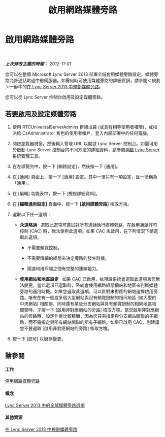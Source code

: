 ﻿---
title: 啟用網路媒體旁路
TOCTitle: 啟用網路媒體旁路
ms:assetid: 95c4fa06-49d3-41ac-acdc-7dcda66e5508
ms:mtpsurl: https://technet.microsoft.com/zh-tw/library/Gg182552(v=OCS.15)
ms:contentKeyID: 49291719
ms.date: 08/10/2015
mtps_version: v=OCS.15
ms.translationtype: HT
---

# 啟用網路媒體旁路

 

_**上次修改主題的時間：** 2012-11-01_

您可以在整個 Microsoft Lync Server 2013 部署全域套用媒體旁路設定。媒體旁路允許通話略過中繼伺服器。如需何時可使用媒體旁路的詳細資訊，請參閱＜規劃＞一節中的[在 Lync Server 2013 中規劃媒體旁路](lync-server-2013-planning-for-media-bypass.md)。

您可以從 Lync Server 控制台啟用及設定媒體旁路。

## 若要啟用及設定媒體旁路

1.  使用 RTCUniversalServerAdmins 群組成員 (或具有相等使用者權限)，或指派給 CsAdministrator 角色的使用者帳戶，登入內部部署中的任何電腦。

2.  開啟瀏覽器視窗，然後輸入管理 URL 以開啟 Lync Server 控制台。如需可用於啟動 Lync Server 控制台的不同方法的詳細資料，請參閱[開啟 Lync Server 系統管理工具](lync-server-2013-open-lync-server-administrative-tools.md)。

3.  在左導覽列中，按一下 \[網路設定\]，然後按一下 \[通用\]。

4.  在 \[通用\] 頁面上，按一下 \[通用\] 設定。其中一律只有一項設定，且一律稱為「通用」。

5.  在 \[編輯\] 功能表中，按一下 \[檢視詳細資料\]。

6.  在 **\[編輯通用設定\]** 頁面中，按一下 **\[啟用媒體旁路\]** 核取方塊。

7.  選取以下任一選項：
    
      - **永遠略過**   選取此選項可嘗試對所有通話執行媒體旁路。在啟用通話許可控制 (CAC) 時，無法使用此選項。如果 CAC 未啟用，在下列情況下請選取此選項。
        
          - 不需要頻寬控制。
        
          - 不需要精細的組態來決定旁路的發生時機。
        
          - 閘道和用戶端之間有完整的連線能力。
    
      - **使用網站和地區設定**   如果 CAC 已啟用，依預設系統會選取此選項且您無法變更。當此選項已選取時，系統會使用網路組態網站和地區來判斷媒體旁路的適用時機。如果您選取此選項，可以針對未對應的網站選擇啟用旁路。唯有在有一個或多個大型網站與沒有頻寬限制的相同地區 (如大型的中央網站) 相關聯，同時還有某些分支網站與具有頻寬限制的相同地區相關聯時，才按一下 \[啟用非對應網站的旁路\] 核取方塊。當您啟用非對應網站的旁路時，設定作業比較精簡，因為您只需指定與分支網站關聯的子網路，而不需指定與所有網站關聯的所有子網路。如果已啟用 CAC，則建議您不要選取 \[啟用非對應網站的旁路\] 核取方塊。

8.  按一下 \[認可\] 以儲存變更。

## 請參閱

#### 工作

[停用網路媒體旁路](lync-server-2013-disabling-network-media-bypass.md)  

#### 概念

[Lync Server 2013 中的全域媒體旁路選項](lync-server-2013-global-media-bypass-options.md)  

#### 其他資源

[在 Lync Server 2013 中規劃媒體旁路](lync-server-2013-planning-for-media-bypass.md)

